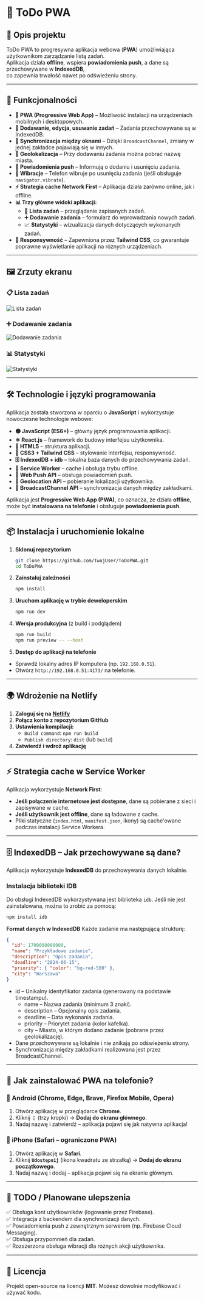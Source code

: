 # 📌 ToDo PWA

## 📖 Opis projektu
ToDo PWA to progresywna aplikacja webowa (**PWA**) umożliwiająca użytkownikom zarządzanie listą zadań.  
Aplikacja działa **offline**, wspiera **powiadomienia push**, a dane są przechowywane w **IndexedDB**,  
co zapewnia trwałość nawet po odświeżeniu strony.

---

## 🚀 Funkcjonalności
- **📱 PWA (Progressive Web App)** – Możliwość instalacji na urządzeniach mobilnych i desktopowych.
- **📌 Dodawanie, edycja, usuwanie zadań** – Zadania przechowywane są w IndexedDB.
- **🔄 Synchronizacja między oknami** – Dzięki `BroadcastChannel`, zmiany w jednej zakładce pojawiają się w innych.
- **📍 Geolokalizacja** – Przy dodawaniu zadania można pobrać nazwę miasta.
- **🔔 Powiadomienia push** – Informują o dodaniu i usunięciu zadania.
- **📳 Wibracje** – Telefon wibruje po usunięciu zadania (jeśli obsługuje `navigator.vibrate`).
- **⚡ Strategia cache Network First** – Aplikacja działa zarówno online, jak i offline.
- **📊 Trzy główne widoki aplikacji:**
  - 📝 **Lista zadań** – przeglądanie zapisanych zadań.
  - ➕ **Dodawanie zadania** – formularz do wprowadzania nowych zadań.
  - 📈 **Statystyki** – wizualizacja danych dotyczących wykonanych zadań.
- **📏 Responsywność** – Zapewniona przez **Tailwind CSS**, co gwarantuje poprawne wyświetlanie aplikacji na różnych urządzeniach.

---

## 🖼 Zrzuty ekranu

### 📋 Lista zadań
![Lista zadań](screenshots/todo_list.png)

### ➕ Dodawanie zadania
![Dodawanie zadania](screenshots/add_task.png)

### 📊 Statystyki
![Statystyki](screenshots/stats.png)

---

## 🛠 Technologie i języki programowania

Aplikacja została stworzona w oparciu o **JavaScript** i wykorzystuje nowoczesne technologie webowe:

- **🟡 JavaScript (ES6+)** – główny język programowania aplikacji.
- **⚛ React.js** – framework do budowy interfejsu użytkownika.
- **📜 HTML5** – struktura aplikacji.
- **🎨 CSS3 + Tailwind CSS** – stylowanie interfejsu, responsywność.
- **🗄 IndexedDB + idb** – lokalna baza danych do przechowywania zadań.
- **📡 Service Worker** – cache i obsługa trybu offline.
- **🔔 Web Push API** – obsługa powiadomień push.
- **📍 Geolocation API** – pobieranie lokalizacji użytkownika.
- **🔄 BroadcastChannel API** – synchronizacja danych między zakładkami.

Aplikacja jest **Progressive Web App (PWA)**, co oznacza, że działa **offline**,  
może być **instalowana na telefonie** i obsługuje **powiadomienia push**.

---

## 📦 Instalacja i uruchomienie lokalne

1. **Sklonuj repozytorium**
   ```sh
   git clone https://github.com/TwojUser/ToDoPWA.git
   cd ToDoPWA
2. **Zainstaluj zależności**
   ```sh
   npm install
3. **Uruchom aplikację w trybie deweloperskim**
   ```sh
   npm run dev
4. **Wersja produkcyjna** (z build i podglądem)
   ```sh
   npm run build
   npm run preview -- --host
5. **Dostęp do aplikacji na telefonie**
  - Sprawdź lokalny adres IP komputera (np. `192.168.0.51`).
  - Otwórz `http://192.168.0.51:4173/` na telefonie.

---

## 🌍 Wdrożenie na Netlify

1. **Zaloguj się na [Netlify](https://www.netlify.com/)**
2. **Połącz konto z repozytorium GitHub**
3. **Ustawienia kompilacji:**
   - `Build command`: `npm run build`
   - `Publish directory`: `dist` (lub `build`)
4. **Zatwierdź i wdroż aplikację**

---

## ⚡ Strategia cache w Service Worker

Aplikacja wykorzystuje **Network First**:
- **Jeśli połączenie internetowe jest dostępne**, dane są pobierane z sieci i zapisywane w cache.
- **Jeśli użytkownik jest offline**, dane są ładowane z cache.
- Pliki statyczne (`index.html`, `manifest.json`, ikony) są cache'owane podczas instalacji Service Workera.

---



## 🗄 IndexedDB – Jak przechowywane są dane?

Aplikacja wykorzystuje **IndexedDB** do przechowywania danych lokalnie.

### **Instalacja biblioteki IDB**
Do obsługi IndexedDB wykorzystywana jest biblioteka `idb`. Jeśli nie jest zainstalowana, można to zrobić za pomocą:
```sh
npm install idb
```
**Format danych w IndexedDB**
Każde zadanie ma następującą strukturę:
```json
{
  "id": 1700000000000,
  "name": "Przykładowe zadanie",
  "description": "Opis zadania",
  "deadline": "2024-06-15",
  "priority": { "color": "bg-red-500" },
  "city": "Warszawa"
}
```
  -	id – Unikalny identyfikator zadania (generowany na podstawie timestampu).
	-	name – Nazwa zadania (minimum 3 znaki).
	-	description – Opcjonalny opis zadania.
	-	deadline – Data wykonania zadania.
	-	priority – Priorytet zadania (kolor kafelka).
	-	city – Miasto, w którym dodano zadanie (pobrane przez geolokalizację).
- Dane przechowywane są lokalnie i nie znikają po odświeżeniu strony.
- Synchronizacja między zakładkami realizowana jest przez BroadcastChannel.
	
---


## 📱 Jak zainstalować PWA na telefonie?

### **📌 Android (Chrome, Edge, Brave, Firefox Mobile, Opera)**
1. Otwórz aplikację w przeglądarce **Chrome**.
2. Kliknij **`⋮`** (trzy kropki) → **Dodaj do ekranu głównego**.
3. Nadaj nazwę i zatwierdź – aplikacja pojawi się jak natywna aplikacja!

### **📌 iPhone (Safari – ograniczone PWA)**
1. Otwórz aplikację w **Safari**.
2. Kliknij **`Udostępnij`** (ikona kwadratu ze strzałką) → **Dodaj do ekranu początkowego**.
3. Nadaj nazwę i dodaj – aplikacja pojawi się na ekranie głównym.

---

## 📌 TODO / Planowane ulepszenia
✅ Obsługa kont użytkowników (logowanie przez Firebase).  
✅ Integracja z backendem dla synchronizacji danych.  
✅ Powiadomienia push z zewnętrznym serwerem (np. Firebase Cloud Messaging).  
✅ Obsługa przypomnień dla zadań.  
✅ Rozszerzona obsługa wibracji dla różnych akcji użytkownika.

---

## 📜 Licencja

Projekt open-source na licencji **MIT**. Możesz dowolnie modyfikować i używać kodu.
